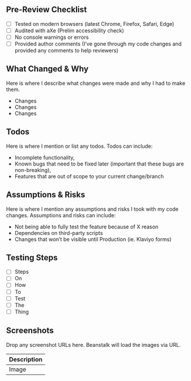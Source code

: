 ## Pre-Review Checklist
- [ ] Tested on modern browsers (latest Chrome, Firefox, Safari, Edge)
- [ ] Audited with aXe (Prelim accessibility check)
- [ ] No console warnings or errors
- [ ] Provided author comments (I’ve gone through my code changes and provided any comments to help reviewers)

## What Changed & Why
Here is where I describe what changes were made and why I had to make them.

- Changes
- Changes
- Changes

## Todos
Here is where I mention or list any todos. Todos can include: 

- Incomplete functionality, 
- Known bugs that need to be fixed later (important that these bugs are non-breaking),
- Features that are out of scope to your current change/branch

## Assumptions & Risks
Here is where I mention any assumptions and risks I took with my code changes. Assumptions and risks can include:

- Not being able to fully test the feature because of X reason
- Dependencies on third-party scripts
- Changes that won’t be visible until Production (ie. Klaviyo forms)

## Testing Steps

- [ ] Steps
- [ ] On
- [ ] How
- [ ] To
- [ ] Test
- [ ] The
- [ ] Thing

## Screenshots

Drop any screenshot URLs here. Beanstalk will load the images via URL.

|Description|
|--|
|Image|

